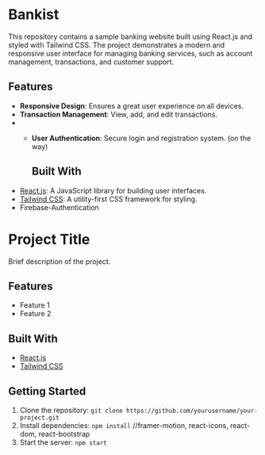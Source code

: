 # Bankist
This repository contains a sample banking website built using React.js and styled with Tailwind CSS. The project demonstrates a modern and responsive user interface for managing banking services, such as account management, transactions, and customer support.

## Features
- **Responsive Design**: Ensures a great user experience on all devices.
- **Transaction Management**: View, add, and edit transactions.
- - **User Authentication**: Secure login and registration system. (on the way)
 
    ## Built With
- [React.js](https://reactjs.org/): A JavaScript library for building user interfaces.
- [Tailwind CSS](https://tailwindcss.com/): A utility-first CSS framework for styling.
- Firebase-Authentication 

# Project Title
Brief description of the project.

## Features
- Feature  1
- Feature  2

## Built With
- [React.js](https://reactjs.org/)
- [Tailwind CSS](https://tailwindcss.com/)

## Getting Started
1. Clone the repository: `git clone https://github.com/yourusername/your-project.git`
2. Install dependencies: `npm install`   //framer-motion, react-icons, react-dom, react-bootstrap
3. Start the server: `npm start`





